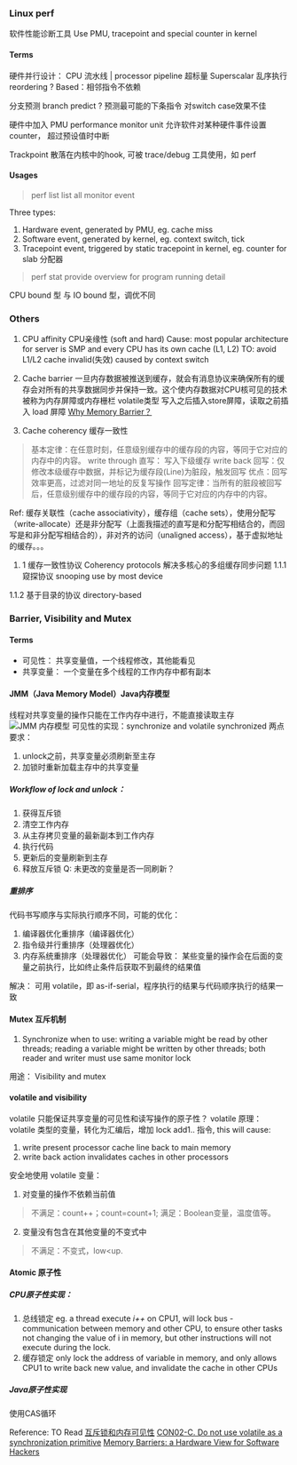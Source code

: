 ### Linux perf
软件性能诊断工具
Use PMU, tracepoint and special counter in kernel

#### Terms

硬件并行设计：
CPU 流水线 | processor pipeline
超标量 Superscalar
乱序执行 reordering ?
Based：相邻指令不依赖

分支预测 branch predict ?
预测最可能的下条指令
对switch case效果不佳

硬件中加入 PMU 
performance monitor unit
允许软件对某种硬件事件设置 counter， 超过预设值时中断

Trackpoint
散落在内核中的hook, 可被 trace/debug 工具使用，如 perf

#### Usages
> perf list
list all monitor event

Three types:
1. Hardware event, generated by PMU, eg. cache miss
1. Software event, generated by kernel, eg. context switch, tick
1. Tracepoint event, triggered by static tracepoint in kernel, eg. counter for slab 分配器

> perf stat
provide overview for program running detail

CPU bound 型 与 IO bound 型，调优不同

### Others
1. CPU affinity
CPU亲缘性 (soft and hard)
Cause: most popular architecture for server is SMP
and every CPU has its own cache (L1, L2)
TO: avoid L1/L2 cache invalid(失效) caused by context switch

1. Cache barrier
一旦内存数据被推送到缓存，就会有消息协议来确保所有的缓存会对所有的共享数据同步并保持一致。这个使内存数据对CPU核可见的技术被称为内存屏障或内存栅栏
volatile类型 写入之后插入store屏障，读取之前插入 load 屏障
[Why Memory Barrier？](https://sstompkins.wordpress.com/2011/04/12/why-memory-barrier%EF%BC%9F/)

1. Cache coherency 缓存一致性
> 基本定律：在任意时刻，任意级别缓存中的缓存段的内容，等同于它对应的内存中的内容。
write through 直写： 写入下级缓存
write back 回写：仅修改本级缓存中数据，并标记为缓存段(Line)为脏段，触发回写
优点：回写效率更高，过滤对同一地址的反复写操作
> 回写定律：当所有的脏段被回写后，任意级别缓存中的缓存段的内容，等同于它对应的内存中的内容。

Ref: 缓存关联性（cache associativity），缓存组（cache sets），使用分配写（write-allocate）还是非分配写（上面我描述的直写是和分配写相结合的，而回写是和非分配写相结合的），非对齐的访问（unaligned access），基于虚拟地址的缓存。。。

1. 1 缓存一致性协议  Coherency protocols
解决多核心的多组缓存同步问题
1.1.1 窥探协议 snooping 
use by most device

1.1.2 基于目录的协议 directory-based 

### Barrier, Visibility and Mutex
#### Terms
- 可见性： 
共享变量值，一个线程修改，其他能看见
- 共享变量：
一个变量在多个线程的工作内存中都有副本

#### JMM（Java Memory Model）Java内存模型
线程对共享变量的操作只能在工作内存中进行，不能直接读取主存
![JMM 内存模型](https://segmentfault.com/img/bVrbuK)
可见性的实现：synchronize and volatile
synchronized 两点要求：
1. unlock之前，共享变量必须刷新至主存
2. 加锁时重新加载主存中的共享变量

##### Workflow of lock and unlock：
1. 获得互斥锁
2. 清空工作内存
3. 从主存拷贝变量的最新副本到工作内存
4. 执行代码
5. 更新后的变量刷新到主存
6. 释放互斥锁
Q: 未更改的变量是否一同刷新？

##### 重排序
代码书写顺序与实际执行顺序不同，可能的优化：
1. 编译器优化重排序（编译器优化）
2. 指令级并行重排序（处理器优化）
3. 内存系统重排序（处理器优化）
可能会导致：
某些变量的操作会在后面的变量之前执行，比如终止条件后获取不到最终的结果值

解决：
可用 volatile，即 as-if-serial，程序执行的结果与代码顺序执行的结果一致

#### Mutex 互斥机制
1. Synchronize
when to use:
writing a variable might be read by other threads; 
reading a variable might be written by other threads;
both reader and writer must use same monitor lock

用途：
Visibility and mutex

#### volatile and visibility
volatile 只能保证共享变量的可见性和读写操作的原子性？
volatile 原理：
volatile 类型的变量，转化为汇编后，增加 lock add1.. 指令, this will cause:
1. write present processor cache line back to main memory
2. write back action invalidates caches in other processors

安全地使用 volatile 变量：
1. 对变量的操作不依赖当前值
> 不满足：count++；count=count+1;
   满足：Boolean变量，温度值等。
   
2. 变量没有包含在其他变量的不变式中
>  不满足：不变式，low<up.

#### Atomic 原子性
##### CPU原子性实现：
1. 总线锁定
eg. a thread execute _i++_ on CPU1, will lock bus - communication between memory and other CPU, to ensure other tasks not changing the value of i in memory,
but other instructions will not execute during the lock.
2. 缓存锁定
only lock the address of variable in memory, and only allows CPU1 to write back new value, and invalidate the cache in other CPUs

##### Java原子性实现
使用CAS循环

Reference: 
TO Read
[互斥锁和内存可见性](http://blog.csdn.net/gqtcgq/article/details/52330065)
[CON02-C. Do not use volatile as a synchronization primitive](https://www.securecoding.cert.org/confluence/display/c/CON02-C.+Do+not+use+volatile+as+a+synchronization+primitive)
[Memory Barriers: a Hardware View for Software Hackers](http://www.rdrop.com/users/paulmck/scalability/paper/whymb.2009.04.05a.pdf)
